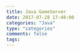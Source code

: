 ```yaml
---
title: Java GameServer
date: 2017-07-28 17:48:00
categories: "Java"
type: "categories"
comments: false
tags:
---
```

